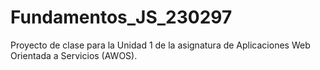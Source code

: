 # Fundamentos_JS_230297
Proyecto de clase para la Unidad 1 de la asignatura de Aplicaciones Web Orientada a Servicios (AWOS).

